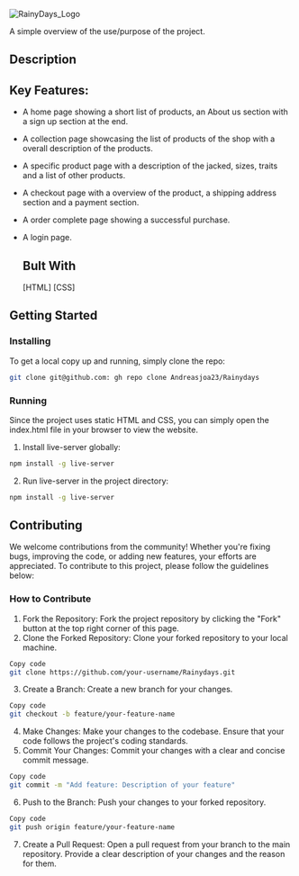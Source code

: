 ![RainyDays_Logo](https://github.com/Andreasjoa23/Rainydays/assets/147412848/473feae5-71de-410c-b7c8-f622adbe2370)

A simple overview of the use/purpose of the project.

## Description

## Key Features:
* A home page showing a short list of products, an About us section with a sign up section at the end.
* A collection page showcasing the list of products of the shop with a overall description of the products.
* A specific product page with a description of the jacked, sizes, traits and a list of other products.
* A checkout page with a overview of the product, a shipping address section and a payment section.
* A order complete page showing a successful purchase.
* A login page.

  ## Bult With
  [HTML]
  [CSS]

## Getting Started
  ### Installing

  To get a local copy up and running, simply clone the repo:
  ```bash
  git clone git@github.com: gh repo clone Andreasjoa23/Rainydays
  ```
  ### Running
  Since the project uses static HTML and CSS, you can simply open the index.html file in your browser to view the website.
  1. Install live-server globally:
```bash
npm install -g live-server
```
2. Run live-server in the project directory:
```bash
npm install -g live-server
```

## Contributing
  We welcome contributions from the community! Whether you're fixing bugs, improving the code, or adding new features, your efforts are appreciated. To contribute to this project, please follow the guidelines below:

  ### How to Contribute
  1. Fork the Repository: 
  Fork the project repository by clicking the "Fork" button at the top right corner of this page.
  2. Clone the Forked Repository: 
  Clone your forked repository to your local machine.

  ```bash
  Copy code
  git clone https://github.com/your-username/Rainydays.git
  ```
  3. Create a Branch:
  Create a new branch for your changes.
  
  ```bash
  Copy code
  git checkout -b feature/your-feature-name
  ```
  
  4. Make Changes:
  Make your changes to the codebase. Ensure that your code follows the project's coding standards.
  5. Commit Your Changes:
  Commit your changes with a clear and concise commit message.
  
  ```bash
  Copy code
  git commit -m "Add feature: Description of your feature"
  ```

  6. Push to the Branch: 
  Push your changes to your forked repository.
  ```bash
  Copy code
  git push origin feature/your-feature-name
  ```
  7. Create a Pull Request: 
  Open a pull request from your branch to the main repository. Provide a clear description of your changes and the reason for them.
